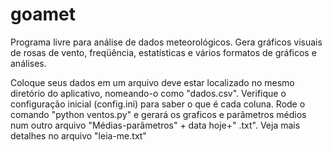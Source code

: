 # goamet
Programa livre para análise de dados meteorológicos. Gera gráficos visuais de rosas de vento, freqüência, estatísticas e vários formatos de gráficos e análises. 

Coloque seus dados em um arquivo deve estar localizado no mesmo diretório do aplicativo, nomeando-o como "dados.csv".
Verifique o configuração inicial (config.ini) para saber o que é cada coluna.
Rode o comando "python ventos.py" e gerará os graficos e parâmetros médios num outro arquivo "Médias-parâmetros" + data hoje+" .txt".
Veja mais detalhes no arquivo "leia-me.txt"
